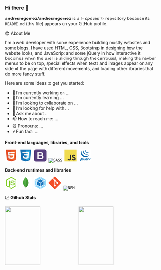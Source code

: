 ### Hi there 👋

**andresmgomez/andresmgomez** is a ✨ _special_ ✨ repository because its `README.md` (this file) appears on your GitHub profile.

😎 About Me

I'm a web developer with some experience building mostly websites and some blogs. I have used HTML, CSS, Bootstrap in designing how the website looks, and JavaScript and some jQuery in how interactive it becomes when the user is sliding through the carrousel, making the navbar menus to be on top, special effects when texts and images appear on any side of the page with different movements, and loading other libraries that do more fancy stuff.



Here are some ideas to get you started:

- 🔭 I’m currently working on ...
- 🌱 I’m currently learning ...
- 👯 I’m looking to collaborate on ...
- 🤔 I’m looking for help with ...
- 💬 Ask me about ...
- 📫 How to reach me: ...
- 😄 Pronouns: ...
- ⚡ Fun fact: ...

**Front-end languages, libraries, and tools**

<div>
  <div align="left">
<p>
  <code><img src="https://github.com/devicons/devicon/blob/master/icons/html5/html5-original.svg" alt="HTML" width="40" height="40" /></code>&nbsp;
  <code><img src="https://github.com/devicons/devicon/blob/master/icons/css3/css3-original.svg" alt="CSS" width="40" height="40" /></code>&nbsp;
  <code><img src="https://raw.githubusercontent.com/github/explore/80688e429a7d4ef2fca1e82350fe8e3517d3494d/topics/bootstrap/bootstrap.png" alt="bootstrap" width="40"      height="40" /></code>&nbsp;
  <code><img src="https://camo.githubusercontent.com/3a61a49321fba37513904864aee93be1873b05f2cb84b9c13a5dfbb534ac17fa/68747470733a2f2f6564656e742e6769746875622e696f2f537570657254696e7949636f6e732f696d616765732f7376672f736173732e737667" alt="SASS" width="40" height="40" /></code>&nbsp;
<code><img src="https://github.com/devicons/devicon/blob/master/icons/javascript/javascript-original.svg" alt="JS" width="40" height="40" /></code>&nbsp;
<code><img src="https://github.com/devicons/devicon/blob/master/icons/jquery/jquery-plain-wordmark.svg" alt="jQuery" width="40" height="40" /></code>&nbsp; </p>
  </div>
 
**Back-end runtimes and libraries**
  <div align="left">
<p><code><img src="https://github.com/devicons/devicon/blob/master/icons/nodejs/nodejs-original.svg" alt="Node.js" width="40" height="40" /></code>&nbsp;
<code><img src="https://github.com/devicons/devicon/blob/master/icons/mongodb/mongodb-original.svg" alt="mongodb" width="40" height="40" /></code>&nbsp;
<code><img src="https://github.com/devicons/devicon/blob/master/icons/webpack/webpack-original.svg" alt="Webpack" width="40" height="40" /></code>&nbsp;
<code><img src="https://github.com/devicons/devicon/blob/master/icons/git/git-original.svg" alt="git" width="40" height="40" /></code>&nbsp;
<code><img src="https://camo.githubusercontent.com/4348417189e1f7f64d07e1373b16e9a61bc8de4b0ff78238417528850701649b/68747470733a2f2f6564656e742e6769746875622e696f2f537570657254696e7949636f6e732f696d616765732f7376672f6e706d2e737667" alt="NPM" width="40" height="40" /></code>&nbsp;
</p>
</div>

**📈 Github Stats**
<p>
  <img align="left" src="https://github-readme-stats.vercel.app/api?username=andresmgomez&layout=compact&hide_border=true&show_icons=true&theme=react"   width="48%" height="192px"/>

  <img src="https://github-readme-stats.vercel.app/api/top-langs/?username=ianarseferov&langs_count=8&layout=compact&theme=react&hide_border=true&icon_color=F8D866&hide=Jupyter%20Notebook"  width="48%" height="192px"/>
</p>


